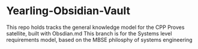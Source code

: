 # Yearling-Obsidian-Vault
This repo holds tracks the general knowledge model for the CPP Proves satellite, built with Obsdian.md
This branch is for the Systems level requirements model, based on the MBSE philosphy of systems engineering
